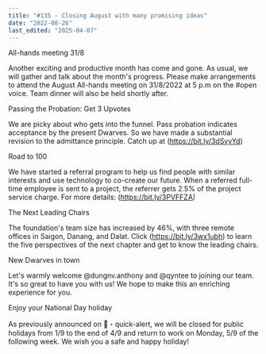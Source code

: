 ```yaml
---
title: "#135 - Closing August with many promising ideas"
date: "2022-08-26"
last_edited: "2025-04-07"
---
```

All-hands meeting 31/8

Another exciting and productive month has come and gone. As usual, we will gather and talk about the month's progress. Please make arrangements to attend the August All-hands meeting on 31/8/2022 at 5 p.m on the #open voice. Team dinner will also be held shortly after.

Passing the Probation: Get 3 Upvotes

We are picky about who gets into the funnel. Pass probation indicates acceptance by the present Dwarves. So we have made a substantial revision to the admittance principle. Catch up at (<https://bit.ly/3dSvyYd>)

Road to 100

We have started a referral program to help us find people with similar interests and use technology to co-create our future. When a referred full-time employee is sent to a project, the referrer gets 2.5% of the project service charge. For more details: (<https://bit.ly/3PVFFZA>)

The Next Leading Chairs

The foundation's team size has increased by 46%, with three remote offices in Saigon, Danang, and Dalat. Click (<https://bit.ly/3wx1ubh>) to learn the five perspectives of the next chapter and get to know the leading chairs.

New Dwarves in town

Let's warmly welcome @dungnv.anthony and @qyntee to joining our team. It's so great to have you with us! We hope to make this an enriching experience for you.

Enjoy your National Day holiday

As previously announced on 🔔・quick-alert, we will be closed for public holidays from 1/9 to the end of 4/9 and return to work on Monday, 5/9 of the following week. We wish you a safe and happy holiday!

